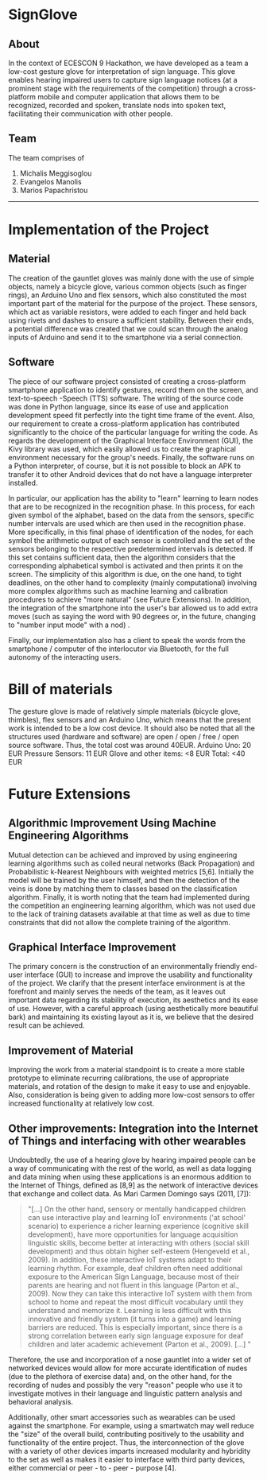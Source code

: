 # SignGlove 

## About

In the context of ECESCON 9 Hackathon, we have developed as a team a low-cost gesture glove for interpretation of sign language. This glove enables hearing impaired users to capture sign language notices (at a prominent stage with the requirements of the competition) through a cross-platform mobile and computer application that allows them to be recognized, recorded and spoken, translate nods into spoken text, facilitating their communication with other people.

## Team

The team comprises of
1. Michalis Meggisoglou
2. Evangelos Manolis
3. Marios Papachristou

---

# Implementation of the Project

## Material

The creation of the gauntlet gloves was mainly done with the use of simple objects, namely a bicycle glove, various common objects (such as finger rings), an Arduino Uno and flex sensors, which also constituted the most important part of the material for the purpose of the project. These sensors, which act as variable resistors, were added to each finger and held back using rivets and dashes to ensure a sufficient stability. Between their ends, a potential difference was created that we could scan through the analog inputs of Arduino and send it to the smartphone via a serial connection.


## Software

The piece of our software project consisted of creating a cross-platform smartphone application to identify gestures, record them on the screen, and text-to-speech -Speech (TTS) software. The writing of the source code was done in Python language, since its ease of use and application development speed fit perfectly into the tight time frame of the event. Also, our requirement to create a cross-platform application has contributed significantly to the choice of the particular language for writing the code. As regards the development of the Graphical Interface Environment (GUI), the Kivy library was used, which easily allowed us to create the graphical environment necessary for the group's needs. Finally, the software runs on a Python interpreter, of course, but it is not possible to block an APK to transfer it to other Android devices that do not have a language interpreter installed.

In particular, our application has the ability to "learn" learning to learn nodes that are to be recognized in the recognition phase. In this process, for each given symbol of the alphabet, based on the data from the sensors, specific number intervals are used which are then used in the recognition phase. More specifically, in this final phase of identification of the nodes, for each symbol the arithmetic output of each sensor is controlled and the set of the sensors belonging to the respective predetermined intervals is detected. If this set contains sufficient data, then the algorithm considers that the corresponding alphabetical symbol is activated and then prints it on the screen. The simplicity of this algorithm is due, on the one hand, to tight deadlines, on the other hand to complexity (mainly computational) involving more complex algorithms such as machine learning and calibration procedures to achieve "more natural" (see Future Extensions). In addition, the integration of the smartphone into the user's bar allowed us to add extra moves (such as saying the word with 90 degrees or, in the future, changing to "number input mode" with a nod) .

Finally, our implementation also has a client to speak the words from the smartphone / computer of the interlocutor via Bluetooth, for the full autonomy of the interacting users.

# Bill of materials

The gesture glove is made of relatively simple materials (bicycle glove, thimbles), flex sensors and an Arduino Uno, which means that the present work is intended to be a low cost device. It should also be noted that all the structures used (hardware and software) are open / open / free / open source software. Thus, the total cost was around 40EUR.
Arduino Uno: 20 EUR
Pressure Sensors: 11 EUR
Glove and other items: <8 EUR
Total: <40 EUR

# Future Extensions

## Algorithmic Improvement Using Machine Engineering Algorithms

Mutual detection can be achieved and improved by using engineering learning algorithms such as coiled neural networks (Back Propagation) and Probabilistic k-Nearest Neighbours with weighted metrics [5,6]. Initially the model will be trained by the user himself, and then the detection of the veins is done by matching them to classes based on the classification algorithm. Finally, it is worth noting that the team had implemented during the competition an engineering learning algorithm, which was not used due to the lack of training datasets available at that time as well as due to time constraints that did not allow the complete training of the algorithm.

## Graphical Interface Improvement

The primary concern is the construction of an environmentally friendly end-user interface (GUI) to increase and improve the usability and functionality of the project. We clarify that the present interface environment is at the forefront and mainly serves the needs of the team, as it leaves out important data regarding its stability of execution, its aesthetics and its ease of use. However, with a careful approach (using aesthetically more beautiful bark) and maintaining its existing layout as it is, we believe that the desired result can be achieved.

## Improvement of Material

Improving the work from a material standpoint is to create a more stable prototype to eliminate recurring calibrations, the use of appropriate materials, and rotation of the design to make it easy to use and enjoyable. Also, consideration is being given to adding more low-cost sensors to offer increased functionality at relatively low cost.

## Other improvements: Integration into the Internet of Things and interfacing with other wearables

Undoubtedly, the use of a hearing glove by hearing impaired people can be a way of communicating with the rest of the world, as well as data logging and data mining when using these applications is an enormous addition to the Internet of Things, defined as [8,9] as the network of interactive devices that exchange and collect data. As Mari Carmen Domingo says (2011, [7]):

> "[...] On the other hand, sensory or mentally handicapped children can use interactive play and learning IoT environments ('at school' scenario) to experience a richer learning experience (cognitive skill development), have more opportunities for language acquisition linguistic skills, become better at interacting with others (social skill development) and thus obtain higher self-esteem (Hengeveld et al., 2009). In addition, these interactive IoT systems adapt to their learning rhythm. For example, deaf children often need additional exposure to the American Sign Language, because most of their parents are hearing and not fluent in this language (Parton et al., 2009). Now they can take this interactive IoT system with them from school to home and repeat the most difficult vocabulary until they understand and memorize it. Learning is less difficult with this innovative and friendly system (it turns into a game) and learning barriers are reduced. This is especially important, since there is a strong correlation between early sign language exposure for deaf children and later academic achievement (Parton et al., 2009). [...] "

Therefore, the use and incorporation of a nose gauntlet into a wider set of networked devices would allow for more accurate identification of nudes (due to the plethora of exercise data) and, on the other hand, for the recording of nudes and possibly the very "reason" people who use it to investigate motives in their language and linguistic pattern analysis and behavioral analysis.

Additionally, other smart accessories such as wearables can be used against the smartphone. For example, using a smartwatch may well reduce the "size" of the overall build, contributing positively to the usability and functionality of the entire project. Thus, the interconnection of the glove with a variety of other devices imparts increased modularity and hybridity to the set as well as makes it easier to interface with third party devices, either commercial or peer - to - peer - purpose [4].


